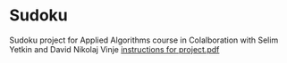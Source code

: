# Sudoku
Sudoku project for Applied Algorithms course in Colalboration with Selim Yetkin and David Nikolaj Vinje
[instructions for project.pdf](https://github.com/rares1996/Sudoku-Assignment/files/11523912/instructions.5.pdf)
